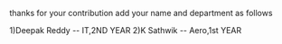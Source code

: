 thanks for your contribution
add your name and department as follows

1)Deepak Reddy -- IT,2ND YEAR
2)K Sathwik  --  Aero,1st YEAR
